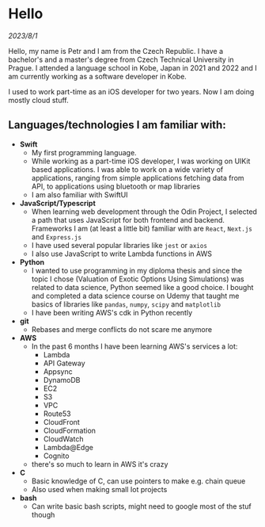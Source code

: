 # Hello

_2023/8/1_

Hello, my name is Petr and I am from the Czech Republic. I have a bachelor's and a master's degree from Czech Technical University in Prague.
I attended a language school in Kobe, Japan in 2021 and 2022 and I am currently working as a software developer in Kobe.

I used to work part-time as an iOS developer for two years. Now I am doing mostly cloud stuff.

## Languages/technologies I am familiar with:
- **Swift**
    - My first programming language.
    - While working as a part-time iOS developer, I was working on UIKit based applications. I was able to work on a wide variety of applications, ranging from simple applications fetching data from API, to applications using bluetooth or map libraries
    - I am also familiar with SwiftUI
- **JavaScript/Typescript**
    - When learning web development through the Odin Project, I selected a path that uses JavaScript for both frontend and backend. Frameworks I am (at least a little bit) familiar with are `React`, `Next.js` and `Express.js`
    - I have used several popular libraries like `jest` or `axios`
    - I also use JavaScript to write Lambda functions in AWS
- **Python**
    - I wanted to use programming in my diploma thesis and since the topic I chose (Valuation of Exotic Options Using Simulations) was related to data science, Python seemed like a good choice. I bought and completed a data science course on Udemy that taught me basics of libraries like `pandas`, `numpy`, `scipy` and `matplotlib`
    - I have been writing AWS's cdk in Python recently
- **git**
    - Rebases and merge conflicts do not scare me anymore
- **AWS**
    - In the past 6 months I have been learning AWS's services a lot:
        - Lambda
        - API Gateway
        - Appsync
        - DynamoDB
        - EC2
        - S3
        - VPC
        - Route53
        - CloudFront
        - CloudFormation
        - CloudWatch
        - Lambda@Edge
        - Cognito
    - there's so much to learn in AWS it's crazy
- **C**
    - Basic knowledge of C, can use pointers to make e.g. chain queue
    - Also used when making small Iot projects
- **bash**
    - Can write basic bash scripts, might need to google most of the stuf though